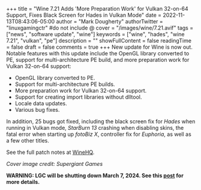+++
title = "Wine 7.21 Adds 'More Preparation Work' for Vulkan 32-on-64 Support, Fixes Black Screen for Hades in Vulkan Mode"
date = 2022-11-13T08:43:06-05:00
author = "Mark Dougherty"
authorTwitter = "linuxgamingctr" #do not include @
cover = "/images/wine/7.21.avif"
tags = ["news", "software update", "wine"]
keywords = ["wine", "hades", "wine 7.21", "vulkan", "pe"]
description = ""
showFullContent = false
readingTime = false
draft = false
comments = true
+++
New update for Wine is now out. Notable features with this update include the OpenGL library converted to PE, support for multi-architecture PE build, and more preparation work for Vulkan 32-on-64 support:
- OpenGL library converted to PE.
- Support for multi-architecture PE builds.
- More preparation work for Vulkan 32-on-64 support.
- Support for creating import libraries without dlltool.
- Locale data updates.
- Various bug fixes.

In addition, 25 bugs got fixed, including the black screen fix for *Hades* when running in Vulkan mode, *StarBurn 13* crashing when disabling skins, the fatal error when starting up *fotoBiz X*, controller fix for *Euphoria*, as well as a few other titles.

See the full patch notes at [WineHQ](https://www.winehq.org/announce/7.21).

*Cover image credit: Supergiant Games*

**WARNING: LGC will be shutting down March 7, 2024. See this [post](https://linuxgamingcentral.com/posts/the-end-of-lgc/) for more details.**
